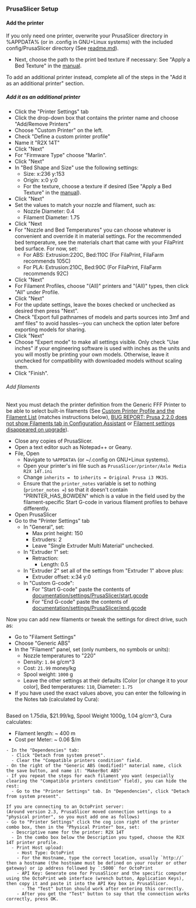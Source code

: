 ### PrusaSlicer Setup

#### Add the printer
If you only need one printer, overwrite your PrusaSlicer directory in %APPDATA% (or in .config in GNU+Linux systems) with the included config/PrusaSlicer directory (See [readme.md](../../../readme.md)).
- Next, choose the path to the print bed texture if necessary: See "Apply a Bed Texture" in the [manual](../../manual.md).

To add an additional printer instead, complete all of the steps in the "Add it as an additional printer" section.

##### Add it as an additional printer
- Click the "Printer Settings" tab
- Click the drop-down box that contains the printer name and choose "Add/Remove Printers"
- Choose "Custom Printer" on the left.
- Check "Define a custom printer profile"
- Name it "R2X 14T"
- Click "Next"
- For "Firmware Type" choose "Marlin".
- Click "Next"
- In "Bed Shape and Size" use the following settings:
  - Size:  x:236  y:153
  - Origin:  x:0  y:0
  - For the texture, choose a texture if desired (See "Apply a Bed Texture" in the [manual](../../manual.md)).
- Click "Next"
- Set the values to match your nozzle and filament, such as:
  - Nozzle Diameter: 0.4
  - Filament Diameter: 1.75
- Click "Next
- For "Nozzle and Bed Temperatures" you can choose whatever is convenient and override it in material settings. For the recommended bed temperature, see the materials chart that came with your FilaPrint bed surface. For now, set:
  - For ABS: Extrusion:220C, Bed:110C (For FilaPrint, FilaFarm recommends 105C)
  - For PLA: Extrusion:210C, Bed:90C (For FilaPrint, FilaFarm recommends 92C)
- Click "Next"
- For Filament Profiles, choose "(All)" printers and "(All)" types, then click "All" under Profile.
- Click "Next"
- For the update settings, leave the boxes checked or unchecked as desired then press "Next".
- Check "Export full pathnames of models and parts sources into 3mf and amf files" to avoid hassles--you can uncheck the option later before exporting models for sharing.
- Click "Next"
- Choose "Expert mode" to make all settings visible. Only check "Use inches" if your engineering software is used with inches as the units and you will mostly be printing your own models. Otherwise, leave it unchecked for compatibility with downloaded models without scaling them.
- Click "Finish".

###### Add filaments
Next you must detach the printer definition from the Generic FFF Printer to be able to select built-in filaments (See [Custom Printer Profile and the Filament List](https://forum.prusaprinters.org/forum/prusaslicer/custom-printer-profile-and-the-filament-list/) (matches instructions below), [BUG REPORT: Prusa 2.2.0 does not show Filaments tab in Configuration Assistant](https://forum.prusaprinters.org/forum/prusaslicer/prusa-2-2-0-does-not-show-filaments-tab-in-configuration-assistant/) or [Filament settings disappeared on upgrade](https://github.com/prusa3d/PrusaSlicer/issues/3934)).
- Close any copies of PrusaSlicer.
- Open a text editor such as Notepad++ or Geany.
- File, Open
  - Navigate to `%APPDATA%` (or ~/.config on GNU+Linux systems).
  - Open your printer's ini file such as `PrusaSlicer/printer/Axle Media R2X 14T.ini`
  - Change `inherits = ` to `inherits = Original Prusa i3 MK3S`.
  - Ensure that the `printer_notes` variable is set to nothing (`printer_notes =`) so that it doesn't contain "PRINTER_HAS_BOWDEN" which is a value in the field used by the filament-specific Start G-code in various filament profiles to behave differently.
- Open PrusaSlicer
- Go to the "Printer Settings" tab
  - In "General", set:
    - Max print height: 150
    - Extruders: 2
    - Leave "Single Extruder Multi Material" unchecked.
  - In "Extruder 1" set:
    - Retraction:
      - Length: 0.5
  - In "Extruder 2" set all of the settings from "Extruder 1" above plus:
    - Extruder offset: x:34 y:0
  - In "Custom G-code":
    - For "Start G-code" paste the contents of [documentation/settings/PrusaSlicer/start.gcode](start.gcode)
    - For "End G-code" paste the contents of [documentation/settings/PrusaSlicer/end.gcode](end.gcode)

Now you can add new filaments or tweak the settings for direct drive, such as:
- Go to "Filament Settings"
- Choose "Generic ABS"
- In the "Filament" panel, set (only numbers, no symbols or units):
  - Nozzle temperatures to "220"
  - Density: `1.04` g/cm^3
  - Cost: `21.99` money/kg
  - Spool weight: `1000` g
  - Leave the other settings at their defaults (Color [or change it to your color], Bed temperatures: `110`, Diameter: `1.75`
- If you have used the exact values above, you can enter the following in the Notes tab (calculated by Cura):
  ```
Based on 1.75dia, $21.99/kg, Spool Weight 1000g, 1.04 g/cm^3, Cura calculates:
- Filament length: ~ 400 m
- Cost per Meter: ~ 0.06 $/m
```
- In the "Dependencies" tab:
  - Click "Detach from system preset".
  - Clear the "Compatible printers condition" field.
- On the right of the "Generic ABS (modified)" material name, click the save button, and name it: "MakerBot ABS"
- If you repeat the steps for each filament you want (especially clearing the "Compatible printers condition" field), you can hide the rest:
  - Go to the "Printer Settings" tab. In "Dependencies", click "Detach from system present".

If you are connecting to an OctoPrint server:
(Around version 2.3, PrusaSlicer moved connection settings to a "physical printer", so you must add one as follows)
- Go to "Printer Settings" click the cog icon right of the printer combo box, then in the "Physical Printer" box, set:
  - Descriptive name for the printer: R2X 14T
  - In the combo box below the Description you typed, choose the R2X 14T printer profile.
  - Print Host upload:
    - Host Type: OctoPrint
    - For the Hostname, type the correct location, usually `http://` then a hostname (the hostname must be defined on your router or other gateway) or ip address followed by `:5000` for OctoPrint
    - API Key: Generate one for PrusaSlicer and the specific computer using the OctoPrint web interface (wrench button, Application Keys), then copy it and paste it into the API Key box in PrusaSlicer.
      - The "Test" button should work after entering this correctly.
    - After you get the "Test" button to say that the connection works correctly, press OK.
